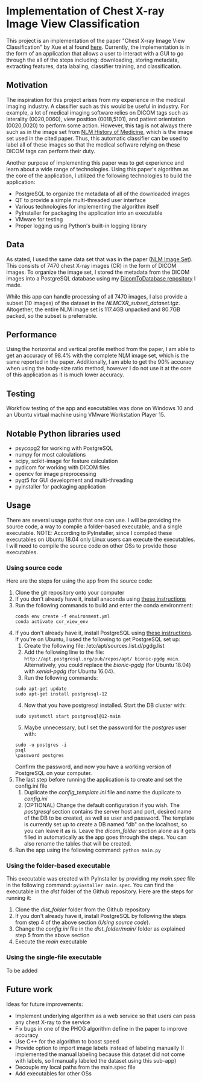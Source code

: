 # Implementation of Chest X-ray Image View Classification

This project is an implementation of the paper "Chest X-ray Image View Classification" by Xue et al found [here](https://www.researchgate.net/publication/283778178_Chest_X-ray_Image_View_Classification). Currently, the implementation is in the form of an application that allows a user to interact with a GUI to go through the all of the steps including: downloading, storing metadata, extracting features, data labaling, classifier training, and classification.  

## Motivation

The inspiration for this project arises from my experience in the medical imaging industry. A classifier such as this would be useful in industry. For example, a lot of medical imaging software relies on DICOM tags such as laterality (0020,0060), view position (0018,5101), and patient orientation (0020,0020) to perform some action. However, this tag is not always there such as in the image set from [NLM History of Medicine](https://openi.nlm.nih.gov/faq#collection), which is the image set used in the cited paper. Thus, this automatic classifier can be used to label all of these images so that the medical software relying on these DICOM tags can perform their duty.
 
Another purpose of implementing this paper was to get experience and learn about a wide range of technologies. Using this paper's algorithm as the core of the application, I utilized the following technologies to build the application:
 - PostgreSQL to organize the metadata of all of the downloaded images
 - QT to provide a simple multi-threaded user interface
 - Various technologies for implementing the algorithm itself
 - PyInstaller for packaging the application into an executable
 - VMware for testing
 - Proper logging using Python's built-in logging library

## Data

As stated, I used the same data set that was in the paper ([NLM Image Set](https://openi.nlm.nih.gov/faq#collection)). This consists of 7470 chest X-ray images (CR) in the form of DICOM images. To organize the image set, I stored the metadata from the DICOM images into a PostgreSQL database using my [DicomToDatabase repository](https://github.com/Matt-Conrad/DicomToDatabase) I made. 

While this app can handle processing of all 7470 images, I also provide a subset (10 images) of the dataset in the *NLMCXR_subset_dataset.tgz*. Altogether, the entire NLM image set is 117.4GB unpacked and 80.7GB packed, so the subset is preferrable. 

## Performance

Using the horizontal and vertical profile method from the paper, I am able to get an accuracy of 98.4% with the complete NLM image set, which is the same reported in the paper. Additionally, I am able to get the 90% accuracy when using the body-size ratio method, however I do not use it at the core of this application as it is much lower accuracy. 

## Testing

Workflow testing of the app and executables was done on Windows 10 and an Ubuntu virtual machine using VMware Workstation Player 15. 

## Notable Python libraries used
 - psycopg2 for working with PostgreSQL
 - numpy for most calculations
 - scipy, scikit-image for feature calculation
 - pydicom for working with DICOM files
 - opencv for image preprocessing
 - pyqt5 for GUI development and multi-threading
 - pyinstaller for packaging application

## Usage

There are several usage paths that one can use. I will be providing the source code, a way to compile a folder-based executable, and a single executable. NOTE: According to PyInstaller, since I compiled these executables on Ubuntu 18.04 only Linux users can execute the executables. I will need to compile the source code on other OSs to provide those executables. 
 
 ### Using source code

 Here are the steps for using the app from the source code:
 1. Clone the git repository onto your computer
 2. If you don't already have it, install anaconda using [these instructions](https://docs.anaconda.com/anaconda/install/)
 3. Run the following commands to build and enter the conda environment: 
    ```
    conda env create -f environment.yml
    conda activate cxr_view_env
    ```
 4. If you don't already have it, install PostgreSQL using [these instructions](https://wiki.postgresql.org/wiki/Detailed_installation_guides). If you're on Ubuntu, I used the following to get PostgreSQL set up:
    1. Create the following file: /etc/apt/sources.list.d/pgdg.list
    2. Add the following line to the file: ```http://apt.postgresql.org/pub/repos/apt/ bionic-pgdg main```. Alternatively, you could replace the *bionic-pgdg* (for Ubuntu 18.04) with *xenial-pgdg* (for Ubuntu 16.04).
    3. Run the following commands:
    ```
    sudo apt-get update
    sudo apt-get install postgresql-12
    ```
    4. Now that you have postgresql installed. Start the DB cluster with:
    ```
    sudo systemctl start postgresql@12-main
    ```
    5. Maybe unnecessary, but I set the password for the *postgres* user with:
    ```
    sudo -u postgres -i
    psql
    \password postgres
    ```
    Confirm the password, and now you have a working version of PostgreSQL on your computer.
 5. The last step before running the application is to create and set the config.ini file
    1. Duplicate the *config_template.ini* file and name the duplicate to *config.ini*
    2. (OPTIONAL) Change the default configuration if you wish. The *postgresql* section contains the server host and port, desired name of the DB to be created, as well as user and password. The template is currently set up to create a DB named "db" on the localhost, so you can leave it as is. Leave the *dicom_folder* section alone as it gets filled in automatically as the app goes through the steps. You can also rename the tables that will be created.
 6. Run the app using the following command: ```python main.py```

 ### Using the folder-based executable
 
 This executable was created with PyInstaller by providing my *main.spec* file in the following command: ```pyinstaller main.spec```. You can find the executable in the *dist* folder of the Github repository. Here are the steps for running it:
 1. Clone the *dist_folder* folder from the Github repository
 2. If you don't already have it, install PostgreSQL by following the steps from step 4 of the above section (*Using source code*). 
 3. Change the *config.ini* file in the *dist_folder/main/* folder as explained step 5 from the above section
 4. Execute the *main* executable

 ### Using the single-file executable
 To be added

## Future work

Ideas for future improvements:
 - Implement underlying algorithm as a web service so that users can pass any chest X-ray to the service
 - Fix bugs in one of the PHOG algorithm define in the paper to improve accuracy
 - Use C++ for the algorithm to boost speed
 - Provide option to import image labels instead of labeling manually (I implemented the manual labeling because this dataset did not come with labels, so I manually labeled the dataset using this sub-app)
 - Decouple my local paths from the main.spec file
 - Add executables for other OSs